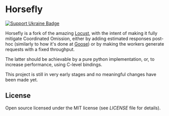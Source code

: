 # Horsefly

[![Support Ukraine Badge](https://bit.ly/support-ukraine-now)](https://github.com/support-ukraine/support-ukraine)

Horsefly is a fork of the amazing [Locust](https://github.com/locustio/locust), with the intent of making it fully mitigate Coordinated Omission, either by adding estimated responses post-hoc (similarly to how it's done at [Goose](https://book.goose.rs/coordinated-omission/mitigation.html)) or by making the workers generate requests with a fixed throughput.

The latter should be achievable by a pure python implementation, or, to increase performance, using C-level bindings.

This project is still in very early stages and no meaningful changes have been made yet.

## License

Open source licensed under the MIT license (see _LICENSE_ file for details).
